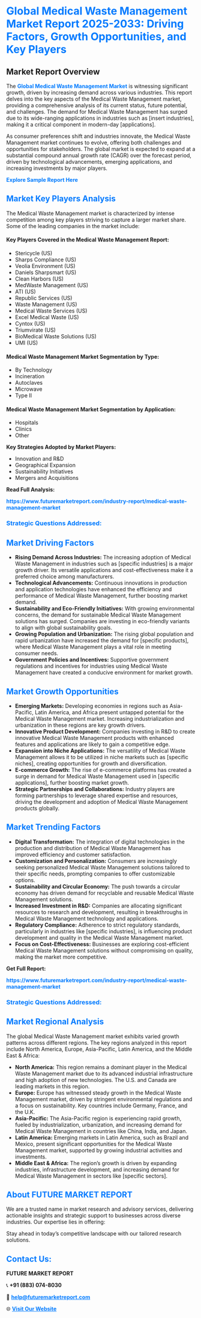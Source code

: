 <h1 style="color: #007BFF;">Global Medical Waste Management Market Report 2025-2033: Driving Factors, Growth Opportunities, and Key Players</h1>

<section id="overview">
<h2>Market Report Overview</h2>
<p>The <a href="https://www.futuremarketreport.com/industry-report/medical-waste-management-market" style="color: #007BFF; text-decoration: none;"><strong>Global Medical Waste Management Market</strong></a> is witnessing significant growth, driven by increasing demand across various industries. This report delves into the key aspects of the Medical Waste Management market, providing a comprehensive analysis of its current status, future potential, and challenges. The demand for Medical Waste Management has surged due to its wide-ranging applications in industries such as [insert industries], making it a critical component in modern-day [applications].</p>
<p>As consumer preferences shift and industries innovate, the Medical Waste Management market continues to evolve, offering both challenges and opportunities for stakeholders. The global market is expected to expand at a substantial compound annual growth rate (CAGR) over the forecast period, driven by technological advancements, emerging applications, and increasing investments by major players.</p>
</section>

<section id="overview">
<p><a href="https://www.futuremarketreport.com/request-sample/reportId=101907" style="color: #007BFF; text-decoration: none;"><strong>Explore Sample Report Here</strong></a></p>
</section>

<section id="key-players">
<h2 style="color: #007BFF;">Market Key Players Analysis</h2>
<p>The Medical Waste Management market is characterized by intense competition among key players striving to capture a larger market share. Some of the leading companies in the market include:</p>
<h4>Key Players Covered in the Medical Waste Management Report:</h4>
<ul><li>Stericycle (US)</li><li>Sharps Compliance (US)</li><li>Veolia Environment (US)</li><li>Daniels Sharpsmart (US)</li><li>Clean Harbors (US)</li><li>MedWaste Management (US)</li><li>ATI (US)</li><li>Republic Services (US)</li><li>Waste Management (US)</li><li>Medical Waste Services (US)</li><li>Excel Medical Waste (US)</li><li>Cyntox (US)</li><li>Triumvirate (US)</li><li>BioMedical Waste Solutions (US)</li><li>UMI (US)</li></ul>
<h4>Medical Waste Management Market Segmentation by Type:</h4>
<ul><li>By Technology</li><li>Incineration</li><li>Autoclaves</li><li>Microwave</li><li>Type II</li></ul>

<h4>Medical Waste Management Market Segmentation by Application:</h4>
<ul><li>Hospitals</li><li>Clinics</li><li>Other</li></ul>
<p><strong>Key Strategies Adopted by Market Players:</strong></p>
<ul>
<li>Innovation and R&D</li>
<li>Geographical Expansion</li>
<li>Sustainability Initiatives</li>
<li>Mergers and Acquisitions</li>
</ul>
</section>

<section>
<p><strong>Read Full Analysis: </strong></p><a href="https://www.futuremarketreport.com/industry-report/medical-waste-management-market" style="color: #007BFF; text-decoration: none;"><strong>https://www.futuremarketreport.com/industry-report/medical-waste-management-market</strong></a>
<h3 style="color: #007BFF;">Strategic Questions Addressed:</h3>
</section>

<section id="driving-factors">
<h2 style="color: #007BFF;">Market Driving Factors</h2>
<ul>
<li><strong>Rising Demand Across Industries:</strong> The increasing adoption of Medical Waste Management in industries such as [specific industries] is a major growth driver. Its versatile applications and cost-effectiveness make it a preferred choice among manufacturers.</li>
<li><strong>Technological Advancements:</strong> Continuous innovations in production and application technologies have enhanced the efficiency and performance of Medical Waste Management, further boosting market demand.</li>
<li><strong>Sustainability and Eco-Friendly Initiatives:</strong> With growing environmental concerns, the demand for sustainable Medical Waste Management solutions has surged. Companies are investing in eco-friendly variants to align with global sustainability goals.</li>
<li><strong>Growing Population and Urbanization:</strong> The rising global population and rapid urbanization have increased the demand for [specific products], where Medical Waste Management plays a vital role in meeting consumer needs.</li>
<li><strong>Government Policies and Incentives:</strong> Supportive government regulations and incentives for industries using Medical Waste Management have created a conducive environment for market growth.</li>
</ul>
</section>

<section id="growth-opportunities">
<h2 style="color: #007BFF;">Market Growth Opportunities</h2>
<ul>
<li><strong>Emerging Markets:</strong> Developing economies in regions such as Asia-Pacific, Latin America, and Africa present untapped potential for the Medical Waste Management market. Increasing industrialization and urbanization in these regions are key growth drivers.</li>
<li><strong>Innovative Product Development:</strong> Companies investing in R&D to create innovative Medical Waste Management products with enhanced features and applications are likely to gain a competitive edge.</li>
<li><strong>Expansion into Niche Applications:</strong> The versatility of Medical Waste Management allows it to be utilized in niche markets such as [specific niches], creating opportunities for growth and diversification.</li>
<li><strong>E-commerce Growth:</strong> The rise of e-commerce platforms has created a surge in demand for Medical Waste Management used in [specific applications], further boosting market growth.</li>
<li><strong>Strategic Partnerships and Collaborations:</strong> Industry players are forming partnerships to leverage shared expertise and resources, driving the development and adoption of Medical Waste Management products globally.</li>
</ul>
</section>

<section id="trending-factors">
<h2 style="color: #007BFF;">Market Trending Factors</h2>
<ul>
<li><strong>Digital Transformation:</strong> The integration of digital technologies in the production and distribution of Medical Waste Management has improved efficiency and customer satisfaction.</li>
<li><strong>Customization and Personalization:</strong> Consumers are increasingly seeking personalized Medical Waste Management solutions tailored to their specific needs, prompting companies to offer customizable options.</li>
<li><strong>Sustainability and Circular Economy:</strong> The push towards a circular economy has driven demand for recyclable and reusable Medical Waste Management solutions.</li>
<li><strong>Increased Investment in R&D:</strong> Companies are allocating significant resources to research and development, resulting in breakthroughs in Medical Waste Management technology and applications.</li>
<li><strong>Regulatory Compliance:</strong> Adherence to strict regulatory standards, particularly in industries like [specific industries], is influencing product development and quality in the Medical Waste Management market.</li>
<li><strong>Focus on Cost-Effectiveness:</strong> Businesses are exploring cost-efficient Medical Waste Management solutions without compromising on quality, making the market more competitive.</li>
</ul>
</section>

<section>
<p><strong>Get Full Report: </strong></p><a href="https://www.futuremarketreport.com/industry-report/medical-waste-management-market" style="color: #007BFF; text-decoration: none;"><strong>https://www.futuremarketreport.com/industry-report/medical-waste-management-market</strong></a>
<h3 style="color: #007BFF;">Strategic Questions Addressed:</h3>
</section>


<section id="regional-analysis">
<h2 style="color: #007BFF;">Market Regional Analysis</h2>
<p>The global Medical Waste Management market exhibits varied growth patterns across different regions. The key regions analyzed in this report include North America, Europe, Asia-Pacific, Latin America, and the Middle East & Africa:</p>
<ul>
<li><strong>North America:</strong> This region remains a dominant player in the Medical Waste Management market due to its advanced industrial infrastructure and high adoption of new technologies. The U.S. and Canada are leading markets in this region.</li>
<li><strong>Europe:</strong> Europe has witnessed steady growth in the Medical Waste Management market, driven by stringent environmental regulations and a focus on sustainability. Key countries include Germany, France, and the U.K.</li>
<li><strong>Asia-Pacific:</strong> The Asia-Pacific region is experiencing rapid growth, fueled by industrialization, urbanization, and increasing demand for Medical Waste Management in countries like China, India, and Japan.</li>
<li><strong>Latin America:</strong> Emerging markets in Latin America, such as Brazil and Mexico, present significant opportunities for the Medical Waste Management market, supported by growing industrial activities and investments.</li>
<li><strong>Middle East & Africa:</strong> The region’s growth is driven by expanding industries, infrastructure development, and increasing demand for Medical Waste Management in sectors like [specific sectors].</li>
</ul>
</section>

<footer>
<h2 style="color: #007BFF;">About FUTURE MARKET REPORT</h2>
<p>We are a trusted name in market research and advisory services, delivering actionable insights and strategic support to businesses across diverse industries. Our expertise lies in offering:</p>

<p>Stay ahead in today’s competitive landscape with our tailored research solutions.</p>

<h2 style="color: #007BFF;">Contact Us:</h2>
<p><strong>FUTURE MARKET REPORT</strong></p>
<p>📞 <strong>+91 (883) 074-8030</strong></p>
<p>📧 <strong><a href="mailto:help@futuremarketreport.com" style="color: #007BFF;">help@futuremarketreport.com</a></strong></p>
<p>🌐 <strong><a href="https://www.futuremarketreport.com/" style="color: #007BFF;">Visit Our Website</a></strong></p>
</footer>